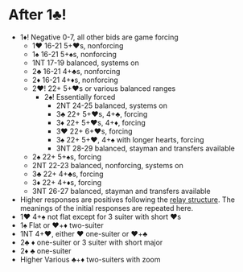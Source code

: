# After 1:clubs:!

* 1♦️! Negative 0-7, all other bids are game forcing
    * 1♥️ 16-21 5+♥️s, nonforcing
    * 1♠️ 16-21 5+♠️s, nonforcing
    * 1NT 17-19 balanced, systems on
    * 2♣️ 16-21 4+♣️s, nonforcing
    * 2♦️ 16-21 4+♦️s, nonforcing
    * 2♥️! 22+ 5+♥️s or various balanced ranges
        * 2♠️! Essentially forced
            * 2NT 24-25 balanced, systems on
            * 3♣️ 22+ 5+♥️s, 4+♣️, forcing
            * 3♦️ 22+ 5+♥️s, 4+♦️, forcing
            * 3♥️ 22+ 6+♥️s, forcing
            * 3♠️ 22+ 5+♥️, 4+♠️ with longer hearts, forcing
            * 3NT 28-29 balanced, stayman and transfers available
    * 2♠️ 22+ 5+♠️s, forcing
    * 2NT 22-23 balanced, nonforcing, systems on
    * 3♣️ 22+ 4+♣️s, forcing
    * 3♦️ 22+ 4+♦️s, forcing
    * 3NT 26-27 balanced, stayman and transfers available
* Higher responses are positives following the [relay structure](relay.md). The
  meanings of the initial responses are repeated here.
* 1♥️ 4+♠️ not flat except for 3 suiter with short ♥️s
* 1♠️ Flat or ♥️+♦️ two-suiter
* 1NT 4+♥️, either ♥️ one-suiter or ♥️+♣️
* 2♣️ ♦️ one-suiter or 3 suiter with short major
* 2♦️ ♣️ one-suiter
* Higher Various ♣️+♦️ two-suiters with zoom
